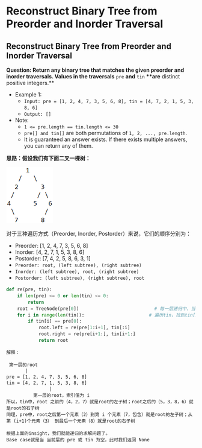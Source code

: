 # Reconstruct Binary Tree from Preorder and Inorder Traversal

## Reconstruct Binary Tree from Preorder and Inorder Traversal

**Question: Return any binary tree that matches the given preorder and inorder traversals. Values in the traversals** `pre` **and** `tin` **\*\*are** distinct positive integers.\*\*

* Example 1:
  * `Input: pre = [1, 2, 4, 7, 3, 5, 6, 8], tin = [4, 7, 2, 1, 5, 3, 8, 6]`
  * `Output: []`
* Note:
  * `1 <= pre.length == tin.length <= 30`
  * `pre[] and tin[]` are both permutations of `1, 2, ..., pre.length`.
  * It is guaranteed an answer exists. If there exists multiple answers, you can return any of them.

**思路：假设我们有下面二叉一棵树：**

![Figure 1. Tree Example](../.gitbook/assets/1572113633-1%20%281%29.jpg)

对于三种遍历方式（Preorder, Inorder, Postorder）来说，它们的顺序分别为：

* Preorder: \[1, 2, 4, 7, 3, 5, 6, 8\]
* Inorder: \[4, 2, 7, 1, 5, 3, 8, 6\]
* Postorder: \[7, 4, 2, 5, 8, 6, 3, 1\]
* `Preorder: root, (left subtree), (right subtree)`
* `Inorder: (left subtree), root, (right subtree)`
* `Postorder: (left subtree), (right subtree), root`

```python
def re(pre, tin):
    if len(pre) <= 0 or len(tin) <= 0:
        return
    root = TreeNode(pre[0])                            # 每一层递归中，当前层的pre[0]一定是当前层子树的根节点
    for i in range(len(tin)):                        # 遍历tin，找到tin[i] == pre[0]。此时 i 就是当前层根节点在 tin 中的索引值
        if tin[i] == pre[0]:
            root.left = re(pre[1:i+1], tin[:i]
            root.right = re(pre[i+1:], tin[i+1:]
            return root
```

```text
解释：

 第一层的root
       |
pre = [1, 2, 4, 7, 3, 5, 6, 8]
tin = [4, 2, 7, 1, 5, 3, 8, 6]
                |
          第一层的root，索引值为 i
所以，tin中，root 之前的（4，2，7）就是root的左子树；root之后的（5，3，8，6）就是root的右子树
同理，pre中，root之后第一个元素（2）到第 i 个元素（7，包含）就是root的左子树；从第 (i+1)个元素（3） 到最后一个元素（8）就是root的右子树

根据上面的insight，我们就能递归的求解问题了。
Base case就是当 当前层的 pre 或 tin 为空，此时我们返回 None
```

